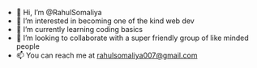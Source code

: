 - 👋 Hi, I’m @RahulSomaliya
- 👀 I’m interested in becoming one of the kind web dev
- 🌱 I’m currently learning coding basics
- 💞️ I’m looking to collaborate with a super friendly group of like minded people
- 📫 You can reach me at rahulsomaliya007@gmail.com

<!---
RahulSomaliya/RahulSomaliya is a ✨ special ✨ repository because its `README.md` (this file) appears on your GitHub profile.
You can click the Preview link to take a look at your changes.
--->
